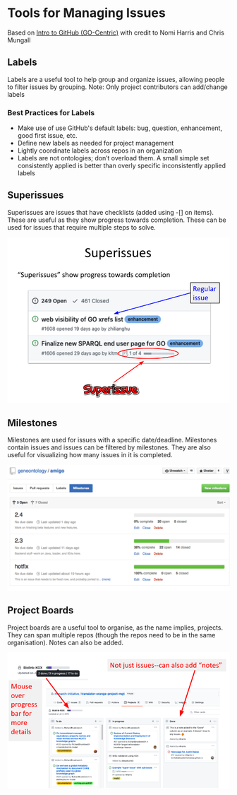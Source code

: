 # Tools for Managing Issues

Based on [Intro to GitHub (GO-Centric)](https://docs.google.com/presentation/d/1xiALnyqKJ_cAF0hmR99v1FdQ-CC7WW33/edit#slide=id.gb6531145d5_0_249) with credit to Nomi Harris and Chris Mungall

## Labels

Labels are a useful tool to help group and organize issues, allowing people to filter issues by grouping.
Note: Only project contributors can add/change labels

### Best Practices for Labels

- Make use of use GitHub's default labels: bug, question, enhancement, good first issue, etc.
- Define new labels as needed for project management
- Lightly coordinate labels across repos in an organization
- Labels are not ontologies; don’t overload them. A small simple set consistently applied is better than overly specific inconsistently applied labels

## Superissues
Superissues are issues that have checklists (added using -[] on items). These are useful as they show progress towards completion. These can be used for issues that require multiple steps to solve.

![](../images/reference/managing-issues/superissue.png)

## Milestones
Milestones are used for issues with a specific date/deadline. Milestones contain issues and issues can be filtered by milestones. They are also useful for visualizing how many issues in it is completed.

![](../images/reference/managing-issues/milestone.png)

## Project Boards
Project boards are a useful tool to organise, as the name implies, projects. They can span multiple repos (though the repos need to be in the same organisation). Notes can also be added. 

![](../images/reference/managing-issues/project-board.png)

